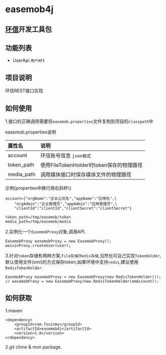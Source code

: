 easemob4j
========

[环信](http://www.easemob.com/docs/rest)开发工具包
-------------

功能列表
-------

* UserApi `用户API`

项目说明
-------
环信REST接口实现

如何使用
--------
1.接口的正确调用需要将`easemob.properties`文件复制到项目的`classpath`中

easemob.properties说明

| 属性名       |       说明      |
| :---------- | :-------------- |
| account     | 环信账号信息 `json格式`  |
| token_path  | 使用FileTokenHolder时token保存的物理路径 |
| media_path  | 调用媒体接口时保存媒体文件的物理路径 |

示例(properties中换行用右斜杆\\)

	account={"orgName":"企业公司名","appName":"应用名",\
		"orgAdmin":"企业管理员","appAdmin":"应用管理员",\
		"clientId":"clientId","clientSecret":"clientSecret"}
		
	token_path=/tmp/easemob/token
	media_path=/tmp/easemob/media

2.实例化一个`EasemobProxy`对象,调用API.

    EasemobProxy easemobProxy = new EasemobProxy();
    weixinProxy.createUser(user);

3.针对`token`存储有两种方案,`File存储`/`Redis存储`,当然也可自己实现`TokenHolder`,默认使用文件(xml)的方式保存token,如果环境中支持`redis`,建议使用`RedisTokenHolder`.

    EasemobProxy easemobProxy = new EasemobProxy(new RedisTokenHolder());
    // easemobProxy = new EasemobProxy(new RedisTokenHolder(emAccount));

如何获取
-------
1.maven

	<dependency>
	    <groupId>com.foxinmy</groupId>
	    <artifactId>easemob4j</artifactId>
	    <version>1.0</version>
	</dependency>
	
2.git clone & mvn package.
